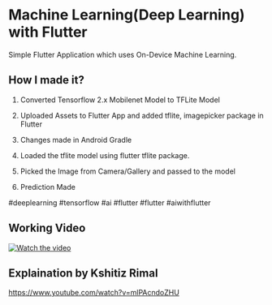 # Machine Learning(Deep Learning) with Flutter
Simple Flutter Application which uses On-Device Machine Learning.

## How I made it?
1. Converted Tensorflow 2.x Mobilenet Model to TFLite Model

2. Uploaded Assets to Flutter App and added tflite, imagepicker package in Flutter

3.  Changes made in Android Gradle 

4. Loaded the tflite model using flutter tflite package.

5. Picked the Image from Camera/Gallery and passed to the model

6. Prediction Made

#deeplearning #tensorflow #ai #flutter #flutter #aiwithflutter

## Working Video

[![Watch the video](https://miro.medium.com/max/1020/1*qp84aqUzlD5dEVK9nTrj4Q.png)](https://github.com/kanchan88/flutter-machine-learning/blob/master/video-1599481638.mp4)


## Explaination by Kshitiz Rimal
https://www.youtube.com/watch?v=mlPAcndoZHU


